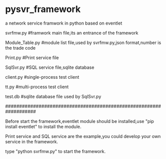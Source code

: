 # pysvr_framework
a network service framwork in python based on eventlet

svrfmw.py         #framwork main file,its an entrance of the framework

Module_Table.py   #module list file,used by svrfmw.py,json format,number is the trade code

Print.py          #Print service file

SqlSvr.py         #SQL service file,sqlite database

client.py         #single-process test client

tt.py             #multi-process test client

test.db           #sqlite database file used by SqlSvr.py


###################################################################

Before start the framework,eventlet module should be installed,use "pip install eventlet" to install the module.

Print service and SQL service are the example,you could develop your own service in the framework.

type "python svrfmw.py" to start the framework.

